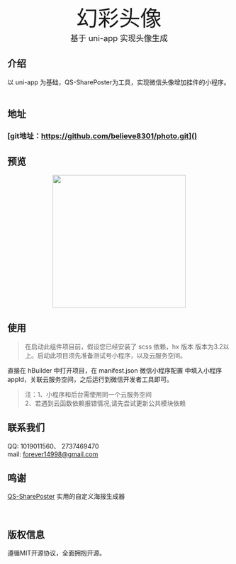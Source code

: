 <center><font face="黑体" size=8>幻彩头像</font></center>
<center><font  size=4>基于 uni-app 实现头像生成</font></center>

## 介绍


以 uni-app 为基础，QS-SharePoster为工具，实现微信头像增加挂件的小程序。
​

## 地址


### [git地址：https://github.com/believe8301/photo.git]()


##  预览


<center>
<img src="http://h5.vantpro.com/static/img/gh_be2ede64dfba_344.jpg" width="300"></img>
</center>


##  使用


> 在启动此组件项目前，假设您已经安装了 scss 依赖，hx 版本 版本为3.2以上。启动此项目须先准备测试号小程序，以及云服务空间。

直接在 hBuilder 中打开项目，在 manifest.json 微信小程序配置 中填入小程序 appId，关联云服务空间，之后运行到微信开发者工具即可。
>注：1、小程序和后台需使用同一个云服务空间 <br/>2、若遇到云函数依赖报错情况,请先尝试更新公共模块依赖

##  联系我们
QQ: 1019011560、   2737469470   
mail: forever14998@gmail.com


##  鸣谢

[QS-SharePoster](https://github.com/HuLuoQian/QS-SharePoster)    实用的自定义海报生成器

​


## 版权信息

遵循MIT开源协议，全面拥抱开源。


















